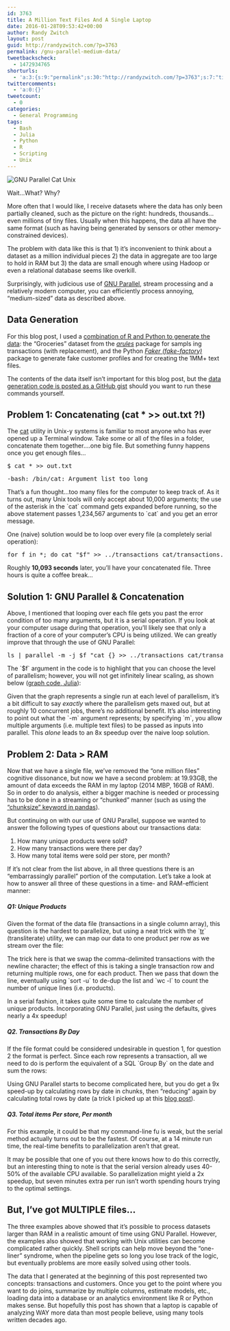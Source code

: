 ```yaml
---
id: 3763
title: A Million Text Files And A Single Laptop
date: 2016-01-28T09:53:42+00:00
author: Randy Zwitch
layout: post
guid: http://randyzwitch.com/?p=3763
permalink: /gnu-parallel-medium-data/
tweetbackscheck:
  - 1472934765
shorturls:
  - 'a:3:{s:9:"permalink";s:30:"http://randyzwitch.com/?p=3763";s:7:"tinyurl";s:26:"http://tinyurl.com/htak7zw";s:4:"isgd";s:19:"http://is.gd/RCjxqP";}'
twittercomments:
  - 'a:0:{}'
tweetcount:
  - 0
categories:
  - General Programming
tags:
  - Bash
  - Julia
  - Python
  - R
  - Scripting
  - Unix
---
```

<div id="attachment_3770" style="width: 410px" class="wp-caption alignright">
  <img class="wp-image-3770 size-full" src="http://i0.wp.com/randyzwitch.com/wp-content/uploads/2016/01/million-files-size.png?fit=400%2C227" alt="GNU Parallel Cat Unix" srcset="http://i0.wp.com/randyzwitch.com/wp-content/uploads/2016/01/million-files-size.png?w=400 400w, http://i0.wp.com/randyzwitch.com/wp-content/uploads/2016/01/million-files-size.png?resize=150%2C85 150w, http://i0.wp.com/randyzwitch.com/wp-content/uploads/2016/01/million-files-size.png?resize=300%2C170 300w" sizes="(max-width: 400px) 100vw, 400px" data-recalc-dims="1" />
  
  <p class="wp-caption-text">
    Wait&#8230;What? Why?
  </p>
</div>

More often that I would like, I receive datasets where the data has only been partially cleaned, such as the picture on the right: hundreds, thousands&#8230;even millions of tiny files. Usually when this happens, the data all have the same format (such as having being generated by sensors or other memory-constrained devices).

The problem with data like this is that 1) it&#8217;s inconvenient to think about a dataset as a million individual pieces 2) the data in aggregate are too large to hold in RAM but 3) the data are small enough where using Hadoop or even a relational database seems like overkill.

Surprisingly, with judicious use of <a href="http://www.gnu.org/software/parallel/" target="_blank">GNU Parallel</a>, stream processing and a relatively modern computer, you can efficiently process annoying, &#8220;medium-sized&#8221; data as described above.

<!--more-->

## Data Generation

For this blog post, I used a <a href="https://gist.github.com/randyzwitch/c44ff2a76d81fa1e77cb" target="_blank">combination of R and Python to generate the data</a>: the &#8220;Groceries&#8221; dataset from the _<a href="https://cran.r-project.org/web/packages/arules/vignettes/arules.pdf" target="_blank">arules</a>_ package for sampls ing transactions (with replacement), and the Python _<a href="https://github.com/joke2k/faker" target="_blank">Faker (fake-factory)</a>_ package to generate fake customer profiles and for creating the 1MM+ text files.

The contents of the data itself isn&#8217;t important for this blog post, but the <a href="https://gist.github.com/randyzwitch/c44ff2a76d81fa1e77cb" target="_blank">data generation code is posted as a GitHub gist</a> should you want to run these commands yourself.
  

  


## Problem 1: Concatenating (cat * >> out.txt ?!)

The <a href="http://man7.org/linux/man-pages/man1/cat.1.html" target="_blank">cat</a> utility in Unix-y systems is familiar to most anyone who has ever opened up a Terminal window. Take some or all of the files in a folder, concatenate them together&#8230;.one big file. But something funny happens once you get enough files&#8230;

<pre class="p1"><span class="s1">$ cat * &gt;&gt; out.txt</span></pre>

<pre class="p1"><span class="s1">-bash: /bin/cat: Argument list too long</span></pre>

That&#8217;s a fun thought&#8230;too many files for the computer to keep track of. As it turns out, many Unix tools will only accept about 10,000 arguments; the use of the asterisk in the \`cat\` command gets expanded before running, so the above statement passes 1,234,567 arguments to \`cat\` and you get an error message.

One (naive) solution would be to loop over every file (a completely serial operation):

<pre>for f in *; do cat "$f" &gt;&gt; ../transactions_cat/transactions.csv; done</pre>

Roughly **10,093 seconds** later, you&#8217;ll have your concatenated file. Three hours is quite a coffee break&#8230;

## Solution 1: GNU Parallel & Concatenation

Above, I mentioned that looping over each file gets you past the error condition of too many arguments, but it is a serial operation. If you look at your computer usage during that operation, you&#8217;ll likely see that only a fraction of a core of your computer&#8217;s CPU is being utilized. We can greatly improve that through the use of GNU Parallel:

<pre>ls | parallel -m -j $f "cat {} &gt;&gt; ../transactions_cat/transactions.csv"</pre>

The \`$f\` argument in the code is to highlight that you can choose the level of parallelism; however, you will not get infinitely linear scaling, as shown below ([graph code, Julia](https://gist.github.com/randyzwitch/ee0f738b5895e059fa2a)):

<div id="cat">
</div>

Given that the graph represents a single run at each level of parallelism, it&#8217;s a bit difficult to say _exactly_ where the parallelism gets maxed out, but at roughly 10 concurrent jobs, there&#8217;s no additional benefit. It&#8217;s also interesting to point out what the \`-m\` argument represents; by specifying \`m\`, you allow multiple arguments (i.e. multiple text files) to be passed as inputs into parallel. This _alone_ leads to an 8x speedup over the naive loop solution.

## Problem 2: Data > RAM

Now that we have a single file, we&#8217;ve removed the &#8220;one million files&#8221; cognitive dissonance, but now we have a second problem: at 19.93GB, the amount of data exceeds the RAM in my laptop (2014 MBP, 16GB of RAM). So in order to do analysis, either a bigger machine is needed or processing has to be done in a streaming or &#8220;chunked&#8221; manner (such as using the [&#8220;chunksize&#8221; keyword in pandas](http://pandas.pydata.org/pandas-docs/stable/io.html#iterating-through-files-chunk-by-chunk)).

But continuing on with our use of GNU Parallel, suppose we wanted to answer the following types of questions about our transactions data:

  1. How many unique products were sold?
  2. How many transactions were there per day?
  3. How many total items were sold per store, per month?

If it&#8217;s not clear from the list above, in all three questions there is an &#8220;embarrassingly parallel&#8221; portion of the computation. Let&#8217;s take a look at how to answer all three of these questions in a time- and RAM-efficient manner:

##### Q1: Unique Products

Given the format of the data file (transactions in a single column array), this question is the hardest to parallelize, but using a neat trick with the \`[tr](http://www.linfo.org/tr.html)\` (transliterate) utility, we can map our data to one product per row as we stream over the file:
  

   
The trick here is that we swap the comma-delimited transactions with the newline character; the effect of this is taking a single transaction row and returning multiple rows, one for each product. Then we pass that down the line, eventually using \`sort -u\` to de-dup the list and \`wc -l\` to count the number of unique lines (i.e. products).

In a serial fashion, it takes quite some time to calculate the number of unique products. Incorporating GNU Parallel, just using the defaults, gives nearly a 4x speedup!

##### Q2. Transactions By Day

If the file format could be considered undesirable in question 1, for question 2 the format is perfect. Since each row represents a transaction, all we need to do is perform the equivalent of a SQL \`Group By\` on the date and sum the rows:

Using GNU Parallel starts to become complicated here, but you do get a 9x speed-up by calculating rows by date in chunks, then &#8220;reducing&#8221; again by calculating total rows by date (a trick I picked up at this <a href="http://www.rankfocus.com/use-cpu-cores-linux-commands/" target="_blank">blog post</a>).

##### Q3. Total items Per store, Per month

For this example, it could be that my command-line fu is weak, but the serial method actually turns out to be the fastest. Of course, at a 14 minute run time, the real-time benefits to parallelization aren&#8217;t that great.

It may be possible that one of you out there knows how to do this correctly, but an interesting thing to note is that the serial version already uses 40-50% of the available CPU available. So parallelization might yield a 2x speedup, but seven minutes extra per run isn&#8217;t worth spending hours trying to the optimal settings.

## But, I&#8217;ve got MULTIPLE files&#8230;

The three examples above showed that it&#8217;s possible to process datasets larger than RAM in a realistic amount of time using GNU Parallel. However, the examples also showed that working with Unix utilities can become complicated rather quickly. Shell scripts can help move beyond the &#8220;one-liner&#8221; syndrome, when the pipeline gets so long you lose track of the logic, but eventually problems are more easily solved using other tools.

The data that I generated at the beginning of this post represented two concepts: transactions and customers. Once you get to the point where you want to do joins, summarize by multiple columns, estimate models, etc., loading data into a database or an analytics environment like R or Python makes sense. But hopefully this post has shown that a laptop is capable of analyzing WAY more data than most people believe, using many tools written decades ago.